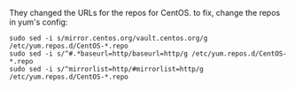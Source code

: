 They changed the URLs for the repos for CentOS. to fix, change the repos in yum's config:
```
sudo sed -i s/mirror.centos.org/vault.centos.org/g /etc/yum.repos.d/CentOS-*.repo
sudo sed -i s/^#.*baseurl=http/baseurl=http/g /etc/yum.repos.d/CentOS-*.repo
sudo sed -i s/^mirrorlist=http/#mirrorlist=http/g /etc/yum.repos.d/CentOS-*.repo
```
